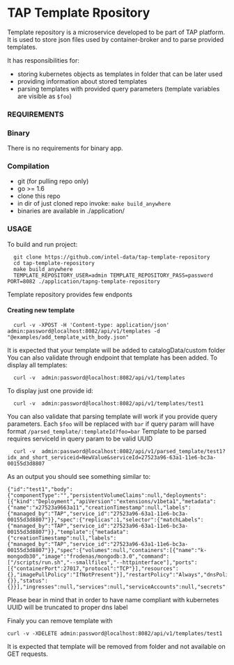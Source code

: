 # TAP Template Rpository

Template repository is a microservice developed to be part of TAP platform. 
It is used to store json files used by container-broker and to parse provided templates.

It has responsibilities for:

* storing kubernetes objects as templates in folder that can be later used
* providing information about stored templates
* parsing templates with provided query parameters (template variables are visible as `$foo`)
 

### REQUIREMENTS

### Binary
There is no requirements for binary app.

### Compilation
* git (for pulling repo only) 
* go >= 1.6
* clone this repo
* in dir of just cloned repo invoke: `make build_anywhere`
* binaries are available in ./application/

### USAGE

To build and run project:

```
  git clone https://github.com/intel-data/tap-template-repository    
  cd tap-template-repository
  make build_anywhere
  TEMPLATE_REPOSITORY_USER=admin TEMPLATE_REPOSITORY_PASS=password PORT=8082 ./application/tapng-template-repository
```

Template repository provides few endponts

#### Creating new template 

```
  curl -v -XPOST -H 'Content-type: application/json' admin:password@localhost:8082/api/v1/templates -d "@examples/add_template_with_body.json"
```

It is expected that your template will be added to catalogData/custom folder
You can also validate through endpoint that template has been added.
To display all templates:

```
  curl -v  admin:password@localhost:8082/api/v1/templates
```

To display just one provide id:

```
  curl -v  admin:password@localhost:8082/api/v1/templates/test1
```

You can also validate that parsing template will work if you provide query parameters.
Each `$foo` will be replaced with `bar` if query param will have format `/parsed_template/:templateId?foo=bar`
Template to be parsed requires serviceId in query param to be valid UUID

```
  curl -v  admin:password@localhost:8082/api/v1/parsed_template/test1?idx_and_short_serviceid=NewValue&serviceId=27523a96-63a1-11e6-bc3a-00155d3d8807
```

As an output you should see something similar to:

```
{"id":"test1","body":{"componentType":"","persistentVolumeClaims":null,"deployments":[{"kind":"Deployment","apiVersion":"extensions/v1beta1","metadata":{"name":"x27523a9663a11","creationTimestamp":null,"labels":{"managed_by":"TAP","service_id":"27523a96-63a1-11e6-bc3a-00155d3d8807"}},"spec":{"replicas":1,"selector":{"matchLabels":{"managed_by":"TAP","service_id":"27523a96-63a1-11e6-bc3a-00155d3d8807"}},"template":{"metadata":{"creationTimestamp":null,"labels":{"managed_by":"TAP","service_id":"27523a96-63a1-11e6-bc3a-00155d3d8807"}},"spec":{"volumes":null,"containers":[{"name":"k-mongodb30","image":"frodenas/mongodb:3.0","command":["/scripts/run.sh","--smallfiles","--httpinterface"],"ports":[{"containerPort":27017,"protocol":"TCP"}],"resources":{},"imagePullPolicy":"IfNotPresent"}],"restartPolicy":"Always","dnsPolicy":"ClusterFirst","serviceAccountName":""}},"strategy":{}},"status":{}}],"ingresses":null,"services":null,"serviceAccounts":null,"secrets":null},"hooks":null}
```

Please bear in mind that in order to have name compliant with kubernetes UUID will be truncated to proper dns label

Finaly you can remove template with

```
curl -v -XDELETE admin:password@localhost:8082/api/v1/templates/test1
```

It is expected that template will be removed from folder and not available on GET requests.